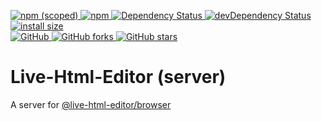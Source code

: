 <p dir="auto">
	<a href="https://npmjs.com/package/@live-html-editor/server">
		<img alt="npm (scoped)" src="https://img.shields.io/npm/v/@live-html-editor/server.svg">
	</a>
	<a href="https://npmjs.com/package/@live-html-editor/server">
		<img alt="npm" src="https://img.shields.io/npm/dt/@live-html-editor/server.svg">
	</a>
	<a href="https://david-dm.org/live-html-editor/server">
		<img src="https://david-dm.org/live-html-editor/server.svg" alt="Dependency Status">
	</a>
	<a href="https://david-dm.org/live-html-editor/server?type=dev">
		<img src="https://david-dm.org/live-html-editor/server/dev-status.svg" alt="devDependency Status">
	</a>
	<a href="https://packagephobia.now.sh/result?p=@live-html-editor/server">
		<img src="https://packagephobia.now.sh/badge?p=@live-html-editor/server" alt="install size">
	</a>
	<br>
	<a href="https://github.com/live-html-editor/server/blob/master/LICENSE">
		<img alt="GitHub" src="https://img.shields.io/github/license/live-html-editor/server.svg">
	</a>
	<a href="https://github.com/live-html-editor/server/fork">
		<img src="https://img.shields.io/github/forks/live-html-editor/server.svg?style=social" alt="GitHub forks">
	</a>
	<a href="https://github.com/live-html-editor/server">
		<img src="https://img.shields.io/github/stars/live-html-editor/server.svg?style=social" alt="GitHub stars">
	</a>
</p>

<h1 dir="auto">
	Live-Html-Editor (server)
</h1>

<p dir="auto">
	A server for <a href="https://npmjs.com/package/@live-html-editor/browser">@live-html-editor/browser</a>
</p>
